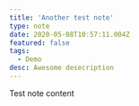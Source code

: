 ```yaml
---
title: 'Another test note'
type: note
date: 2020-05-08T10:57:11.004Z
featured: false
tags:
  - Demo
desc: Awesome desecription
---
```


Test note content
